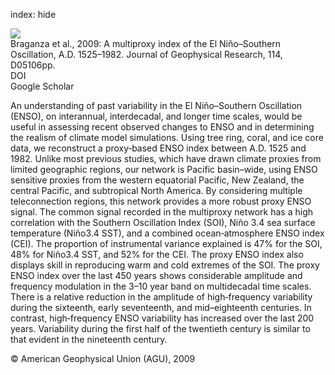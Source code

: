 index: hide

<div class="Citation">
    <div class="Citation-thumb CitationThumb-linked"  data-href="https://doi.org/10.1029/2008jd010896">
      <img src="https://static.claimspace.cloud/climate-study-static/refs/thumbs/5/Braganza_et_al_2009-thumb.png" />
    </div>

  <div class="Citation-body">
    <div class="Citation-text">Braganza et al., 2009: A multiproxy index of the El Niño–Southern Oscillation, A.D. 1525–1982. <span class="Article-journal">Journal of Geophysical Research, </span><span class="Article-volume">114, </span>D05106pp.</div>
    <div class="Citation-links">
      <div class="CitationLink" data-href="https://doi.org/10.1029/2008jd010896">
        <div class="CitationLink-icon CitationLink-Doi"></div>
        <div class="CitationLink-text">DOI</div>
      </div>
      <div class="CitationLink" data-href="https://scholar.google.com/scholar?q=10.1029/2008jd010896">
        <div class="CitationLink-icon CitationLink-Scholar"></div>
        <div class="CitationLink-text">Google Scholar</div>
      </div>
    </div>
  </div>
</div>

An understanding of past variability in the El Niño–Southern Oscillation (ENSO), on interannual, interdecadal, and longer time scales, would be useful in assessing recent observed changes to ENSO and in determining the realism of climate model simulations. Using tree ring, coral, and ice core data, we reconstruct a proxy‐based ENSO index between A.D. 1525 and 1982. Unlike most previous studies, which have drawn climate proxies from limited geographic regions, our network is Pacific basin–wide, using ENSO sensitive proxies from the western equatorial Pacific, New Zealand, the central Pacific, and subtropical North America. By considering multiple teleconnection regions, this network provides a more robust proxy ENSO signal. The common signal recorded in the multiproxy network has a high correlation with the Southern Oscillation Index (SOI), Niño 3.4 sea surface temperature (Niño3.4 SST), and a combined ocean‐atmosphere ENSO index (CEI). The proportion of instrumental variance explained is 47% for the SOI, 48% for Niño3.4 SST, and 52% for the CEI. The proxy ENSO index also displays skill in reproducing warm and cold extremes of the SOI. The proxy ENSO index over the last 450 years shows considerable amplitude and frequency modulation in the 3–10 year band on multidecadal time scales. There is a relative reduction in the amplitude of high‐frequency variability during the sixteenth, early seventeenth, and mid–eighteenth centuries. In contrast, high‐frequency ENSO variability has increased over the last 200 years. Variability during the first half of the twentieth century is similar to that evident in the nineteenth century.

<div class="Citation-copy">
&copy; American Geophysical Union (AGU), 2009
</div>